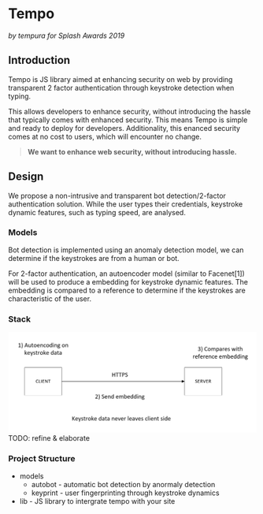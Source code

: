 # Tempo
_by tempura for Splash Awards 2019_

## Introduction 
Tempo is JS library aimed at enhancing security on web by providing transparent
2 factor authentication through keystroke detection when typing.

This allows developers to enhance security, without introducing the hassle that 
typically comes with enhanced security. This means Tempo is simple and ready to
deploy for developers. Additionality, this enanced security comes at no cost to
users, which will encounter no change.

> **We want to enhance web security, without introducing hassle.**

## Design
We propose a non-intrusive and transparent bot detection/2-factor
authentication  solution. While the user types their credentials, keystroke
dynamic features, such as typing speed, are analysed.


### Models
Bot detection is implemented using an anomaly detection model, we can determine if the
keystrokes are from a human or bot. 

For 2-factor authentication, an autoencoder
model (similar to Facenet[1]) will be used to produce a embedding for keystroke
dynamic features. The embedding is compared to a reference to determine if the
keystrokes are characteristic of the user.

### Stack
![Tempo Stack](./assets/stack.png)
TODO: refine & elaborate

### Project Structure
- models
    - autobot - automatic bot detection by anormaly detection
    - keyprint - user fingerprinting through keystroke dynamics
- lib - JS library to intergrate tempo with your site
